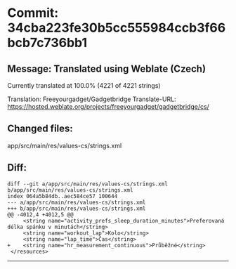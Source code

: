 # Commit: 34cba223fe30b5cc555984ccb3f66bcb7c736bb1
## Message: Translated using Weblate (Czech)

Currently translated at 100.0% (4221 of 4221 strings)

Translation: Freeyourgadget/Gadgetbridge
Translate-URL: https://hosted.weblate.org/projects/freeyourgadget/gadgetbridge/cs/
## Changed files:
app/src/main/res/values-cs/strings.xml

## Diff:
```
diff --git a/app/src/main/res/values-cs/strings.xml b/app/src/main/res/values-cs/strings.xml
index 064a5b84db..aec584ce57 100644
--- a/app/src/main/res/values-cs/strings.xml
+++ b/app/src/main/res/values-cs/strings.xml
@@ -4012,4 +4012,5 @@
     <string name="activity_prefs_sleep_duration_minutes">Preferovaná délka spánku v minutách</string>
     <string name="workout_lap">Kolo</string>
     <string name="lap_time">Čas</string>
+    <string name="hr_measurement_continuous">Průběžné</string>
 </resources>
```
-----------------------------------
